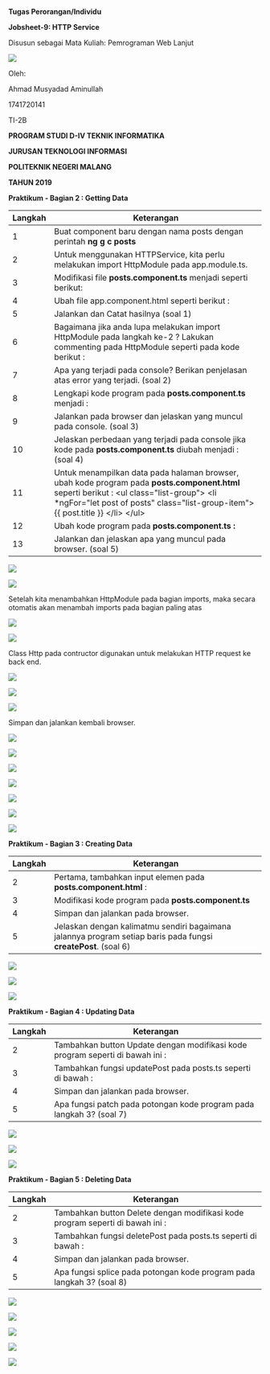**Tugas Perorangan/Individu**

**Jobsheet-9: HTTP Service**

Disusun sebagai Mata Kuliah: Pemrograman Web Lanjut

![](/media/9a827908af7782c94b07f6b25f98252a.png)

Oleh:

Ahmad Musyadad Aminullah

1741720141

TI-2B

**PROGRAM STUDI D-IV TEKNIK INFORMATIKA**

**JURUSAN TEKNOLOGI INFORMASI**

**POLITEKNIK NEGERI MALANG**

**TAHUN 2019**

**Praktikum - Bagian 2 : Getting Data**

| **Langkah** | **Keterangan**                                                                                                                                                                                                                       |
|-------------|--------------------------------------------------------------------------------------------------------------------------------------------------------------------------------------------------------------------------------------|
| 1           | Buat component baru dengan nama posts dengan perintah **ng g c posts**                                                                                                                                                               |
| 2           | Untuk menggunakan HTTPService, kita perlu melakukan import HttpModule pada app.module.ts.                                                                                                                                            |
| 3           | Modifikasi file **posts.component.ts** menjadi seperti berikut:                                                                                                                                                                      |
| 4           | Ubah file app.component.html seperti berikut :                                                                                                                                                                                       |
| 5           | Jalankan dan Catat hasilnya (soal 1)                                                                                                                                                                                                 |
| 6           | Bagaimana jika anda lupa melakukan import HttpModule pada langkah ke-2 ? Lakukan commenting pada HttpModule seperti pada kode berikut :                                                                                              |
| 7           | Apa yang terjadi pada console? Berikan penjelasan atas error yang terjadi. (soal 2)                                                                                                                                                  |
| 8           | Lengkapi kode program pada **posts.component.ts** menjadi :                                                                                                                                                                          |
| 9           | Jalankan pada browser dan jelaskan yang muncul pada console. (soal 3)                                                                                                                                                                |
| 10          | Jelaskan perbedaan yang terjadi pada console jika kode pada **posts.component.ts** diubah menjadi : (soal 4)                                                                                                                         |
| 11          | Untuk menampilkan data pada halaman browser, ubah kode program pada **posts.component.html** seperti berikut : \<ul class="list-group"\> \<li \*ngFor="let post of posts" class="list-group-item"\> {{ post.title }} \</li\> \</ul\> |
| 12          | Ubah kode program pada **posts.component.ts :**                                                                                                                                                                                      |
| 13          | Jalankan dan jelaskan apa yang muncul pada browser. (soal 5)                                                                                                                                                                         |

![](/media/e0f23a697012d58fc9768e4d4124a847.png)

![](/media/77b5a2d79cc28aee2da8dd057939b0eb.png)

Setelah kita menambahkan HttpModule pada bagian imports, maka secara otomatis
akan menambah imports pada bagian paling atas

![](/media/74b1528c29320be6e448e5b7cced6cea.png)

![](/media/3a9d3d42f354e9914204af466de5021e.png)

Class Http pada contructor digunakan untuk melakukan HTTP request ke back end.

![](/media/d7b60bb67b5daf389f0041c715026318.png)

![](/media/9c1353424bd0c653709a624f2930fdd4.png)

![](/media/9d6cc358c4249d9f2e76568da0e1511d.png)

Simpan dan jalankan kembali browser.

![](/media/458f0d325b19562b9d620bc887804831.png)

![](/media/b52c3d40515732cd6ba78ddcc36ecc54.png)

![](/media/662d8488873b2e11f0c578d231d11b14.png)

![](/media/c70677c924788a6bf2148107adff7d57.png)

![](/media/4be25880b3615a44492c8df741ce65c5.png)

![](/media/20c3385e052aed4da9ac3198e5cc919a.png)

![](/media/11d81a8e3fa417fab0cbb1c64e33d687.png)

**Praktikum - Bagian 3 : Creating Data**

| **Langkah** | **Keterangan**                                                                                                 |
|-------------|----------------------------------------------------------------------------------------------------------------|
| 2           | Pertama, tambahkan input elemen pada **posts.component.html** :                                                |
| 3           | Modifikasi kode program pada **posts.component.ts**                                                            |
| 4           | Simpan dan jalankan pada browser.                                                                              |
| 5           | Jelaskan dengan kalimatmu sendiri bagaimana jalannya program setiap baris pada fungsi **createPost**. (soal 6) |

![](/media/76b6182c159a902cc2fcf6e92ef326da.png)

![](/media/7a8c7834e9b9b0345e60d79564af3d77.png)

![](/media/f8c1d0a332451ac547fc73665774ac60.png)

**Praktikum - Bagian 4 : Updating Data**

| **Langkah** | **Keterangan**                                                                |
|-------------|-------------------------------------------------------------------------------|
| 2           | Tambahkan button Update dengan modifikasi kode program seperti di bawah ini : |
| 3           | Tambahkan fungsi updatePost pada posts.ts seperti di bawah :                  |
| 4           | Simpan dan jalankan pada browser.                                             |
| 5           | Apa fungsi patch pada potongan kode program pada langkah 3? (soal 7)          |

![](/media/57df926d2b7330fb004e4005d2085f26.png)

![](/media/f6dc946358e2fd718b8cfebf9d4df849.png)

![](/media/3a5f51c3b45610440bee540dc62cac7b.png)

**Praktikum - Bagian 5 : Deleting Data**

| **Langkah** | **Keterangan**                                                                |
|-------------|-------------------------------------------------------------------------------|
| 2           | Tambahkan button Delete dengan modifikasi kode program seperti di bawah ini : |
| 3           | Tambahkan fungsi deletePost pada posts.ts seperti di bawah :                  |
| 4           | Simpan dan jalankan pada browser.                                             |
| 5           | Apa fungsi splice pada potongan kode program pada langkah 3? (soal 8)         |

![](/media/2378a601320a98e197f58fc23c99307b.png)

![](/media/22688a5577ef017a1048d888f23580a1.png)

![](/media/cc4c5fd6337d51d01f2e48a4ad427544.png)

![](/media/b2c0371dd312a6bfc639aa4560340d3d.png)

![](/media/38c5775f4a912890ad7c071bb247fab6.png)
